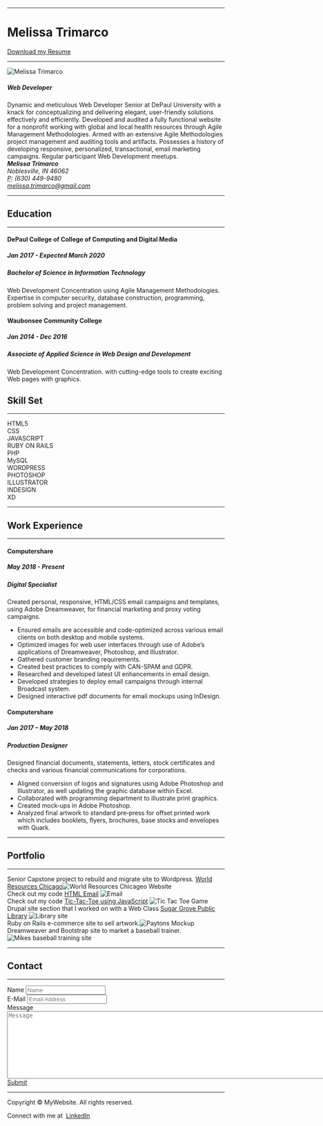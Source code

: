 
<html lang="en">
  <head>
    <meta charset="utf-8">
    <meta http-equiv="X-UA-Compatible" content="IE=edge">
    <meta name="viewport" content="width=device-width, initial-scale=1">
    </head>
  <body>
    <div class="container">
      <hr>
      <div class="row">
        <div class="col-6">
          <h1>Melissa Trimarco</h1>
        </div>
        <div class="col-6">
          <p class="text-right"><a href="https://gallery.mailchimp.com/7513d41656b61dce3d8647f7f/files/a003bce8-4d99-44df-b867-09edcfa6007b/Melissa_Trimarco_Resume_June_2019.pdf">Download my Resume</a></p>
        </div>
      </div>
      <hr>
      <div class="row">
        <div class="col-md-8 col-sm-12">
          <div class="media">
            <img class="mr-3" src="https://gallery.mailchimp.com/7513d41656b61dce3d8647f7f/images/83c258c9-5baa-4248-8386-be7d5a0321d3.jpg" alt="Melissa Trimarco">
            <div class="media-body">
              <h5 class="mt-0">Web Developer</h5>
              Dynamic and meticulous Web Developer Senior at DePaul University with a knack for conceptualizing and delivering elegant, user-friendly solutions effectively and efficiently. Developed and audited a fully functional website for a nonprofit working with global and local health resources through Agile Management Methodologies. Armed with an extensive Agile Methodologies project management and auditing tools and artifacts. Possesses a history of developing responsive, personalized, transactional, email marketing campaigns. Regular participant Web Development meetups.
            </div>
          </div>
        </div>
        <div class="col-md-4 col-sm-12">
          <div class="row justify-content-md-around m-1">
            <address>
              <strong>Melissa Trimarco</strong><br>
             Noblesville, IN 46062<br>
              <abbr title="Phone">P:</abbr> (630) 449-9480<br>
              <a href="mailto:#">melissa.trimarco@gmail.com</a>
            </address>
          </div>
        </div>
      </div>
      <hr>
      <div class="row">
        <div class="col-md-6 col-sm-12">
          <h2>Education</h2>
          <hr>
          <div class="row">
            <div class="col-6">
              <h4>DePaul College of College of Computing and Digital Media</h4>
            </div>
            <div class="col-6">
              <h5 class="text-right"><span aria-hidden="true"></span> Jan 2017 - Expected March 2020</h5>
            </div>
          </div>
          <h5><span class="badge badge-secondary">Bachelor of Science in Information Technology</span></h5>
          <p>Web Development Concentration using Agile Management Methodologies. Expertise in computer security, database construction, programming, problem solving and project management.</p>
          <div class="row">
            <div class="col-6">
              <h4>Waubonsee Community College</h4>
            </div>
            <div class="col-6">
              <h5 class="text-right"><span aria-hidden="true"></span> Jan 2014 - Dec 2016</h5>
            </div>
          </div>
          <h5><span class="badge badge-secondary">Associate of Applied Science in Web Design and Development</span></h5>
          <p>Web Development Concentration. with cutting-edge tools to create exciting Web pages with graphics.</p>
        </div>
        <div class="col-md-6 col-sm-12">
          <h2>Skill Set</h2>
          <hr>
          <div class="progress mt-4">
            <div class="progress-bar bg-success" role="progressbar" aria-valuenow="85" aria-valuemin="0" aria-valuemax="100" style="width: 85%"> HTML5</div>
          </div>
          <div class="progress mt-4">
            <div class="progress-bar bg-success" role="progressbar" aria-valuenow="80" aria-valuemin="0" aria-valuemax="100" style="width: 80%"> CSS</div>
          </div>
          <div class="progress mt-4">
            <div class="progress-bar bg-success" role="progressbar" aria-valuenow="70" aria-valuemin="0" aria-valuemax="100" style="width: 70%"> JAVASCRIPT</div>
          </div>
		<div class="progress mt-4">
            <div class="progress-bar bg-info" role="progressbar" aria-valuenow="65" aria-valuemin="0" aria-valuemax="100" style="width: 65%"> RUBY ON RAILS</div>
			</div>
          <div class="progress mt-4">
            <div class="progress-bar bg-info" role="progressbar" aria-valuenow="50" aria-valuemin="0" aria-valuemax="100" style="width: 60%"> PHP</div>
          </div>
		<div class="progress mt-4">
            <div class="progress-bar bg-info" role="progressbar" aria-valuenow="50" aria-valuemin="0" aria-valuemax="100" style="width: 60%"> MySQL</div>
          </div>
          <div class="progress mt-4">
            <div class="progress-bar bg-warning" role="progressbar" aria-valuenow="55" aria-valuemin="0" aria-valuemax="100" style="width: 55%"> WORDPRESS</div>
          </div>
          <div class="progress mt-4">
            <div class="progress-bar bg-danger" role="progressbar" aria-valuenow="50" aria-valuemin="0" aria-valuemax="100" style="width: 50%"> PHOTOSHOP</div>
          </div>
          <div class="progress mt-4">
            <div class="progress-bar bg-danger" role="progressbar" aria-valuenow="50" aria-valuemin="0" aria-valuemax="100" style="width: 50%"> ILLUSTRATOR</div>
          </div>
		   <div class="progress mt-4">
            <div class="progress-bar bg-danger" role="progressbar" aria-valuenow="50" aria-valuemin="0" aria-valuemax="100" style="width: 30%"> INDESIGN</div>
          </div>
		  <div class="progress mt-4">
            <div class="progress-bar bg-danger" role="progressbar" aria-valuenow="50" aria-valuemin="0" aria-valuemax="100" style="width: 30%"> XD</div>
          </div>
        </div>
      </div>
      <hr>
      <h2>Work Experience</h2>
      <hr>
      <div class="row">
        <div class="col-md-6 col-sm-12">
          <div class="row">
            <div class="col-5">
              <h4>Computershare</h4>
            </div>
            <div class="col-6">
              <h5 class="text-right"><span aria-hidden="true"></span> May 2018 - Present</h5>
            </div>
          </div>
          <h5><span class="badge badge-secondary">Digital Specialist</span></h5>
          <p>Created personal, responsive, HTML/CSS email campaigns and templates, using Adobe Dreamweaver, for financial marketing and proxy voting campaigns.</p>
          <ul>
<li>Ensured emails are accessible and code-optimized across various email clients on both desktop and mobile systems.</li>
<li>Optimized images for web user interfaces through use of Adobe’s applications of
Dreamweaver, Photoshop, and Illustrator.</li>
<li>Gathered customer branding requirements.</li>
<li>Created best practices to comply with CAN-SPAM and GDPR.</li>
<li>Researched and developed latest UI enhancements in email design.</li>
<li>Developed strategies to deploy email campaigns through internal Broadcast system.</li>
<li>Designed interactive pdf documents for email mockups using InDesign.</li>
          </ul>
        </div>
        <div class="col-md-6 col-sm-12">
          <div class="row">
            <div class="col-5">
              <h4>Computershare</h4>
            </div>
            <div class="col-6">
              <h5 class="text-right"><span aria-hidden="true"></span> Jan 2017 – May 2018</h5>
            </div>
          </div>
          <h5><span class="badge badge-secondary">Production Designer</span></h5>
          <p>Designed financial documents, statements, letters, stock certificates and checks and various financial communications for corporations.</p>
          <ul>
            
<li>Aligned conversion of logos and signatures using Adobe Photoshop and Illustrator, as well updating the graphic database within Excel.</li>
<li>Collaborated with programming department to illustrate print graphics.</li>
<li>Created mock‐ups in Adobe Photoshop.</li>
<li>Analyzed final artwork to standard pre‐press for offset printed work which includes booklets, flyers, brochures, base stocks and envelopes with Quark.</li>
          </ul>
        </div>
      </div>
      <hr>
      <h2>Portfolio</h2>
      <hr>
      <div class="container">
        <div class="row text-center">
          <div class="col-sm-4 col-12 p-0"><span>Senior Capstone project to rebuild and migrate site to Wordpress. <a href="https://www.worldresourceschicago.com" target="_blank">World Resources Chicago</a></span><img class="img-thumbnail"  src="https://gallery.mailchimp.com/7513d41656b61dce3d8647f7f/images/a6ffdde4-4b07-4f4e-a250-b5312332053f.jpg" alt="World Resources Chicageo Website"></div>
          <div class="col-sm-4 col-12 p-0">
			  <span>Check out my code&nbsp;<a href="https://github.com/MelissaTrimarco/Email/blob/master/Welcome_08-16-19.htm" target="_blank">HTML Email</a></span>
			  <img class="img-thumbnail"  src="https://gallery.mailchimp.com/7513d41656b61dce3d8647f7f/images/9599b1f1-f95d-4f0f-96c1-dad96338d0da.jpg" alt="Email"></div>
          <div class="col-sm-4 col-12 p-0">
			   <span>Check out my code&nbsp;<a href="https://codepen.io/melissatrimarco/project/editor/AEkNKY" target="_blank">Tic-Tac-Toe using JavaScript</a></span>
			  <img class="img-thumbnail"    src="https://gallery.mailchimp.com/7513d41656b61dce3d8647f7f/images/9711177a-c81e-4c62-b1da-52931d5f7c40.jpg" alt="Tic Tac Toe Game"></div>
        </div>
        <div class="row text-center">
          <div class="col-sm-4 col-12 p-0">
			 <span> Drupal site section that I worked on with a Web Class&nbsp;<a href="https://www.sgpl.org/kids" target="_blank">Sugar Grove Public Library</a></span>
			  <img class="img-thumbnail"    src="https://gallery.mailchimp.com/7513d41656b61dce3d8647f7f/images/12559c46-a440-4a52-9450-f775c05f6e90.jpg" alt="Library site"></div>
          <div class="col-sm-4 col-12 p-0"><span> Ruby on Rails e-commerce site to sell artwork.</span><img class="img-thumbnail"  src="https://gallery.mailchimp.com/7513d41656b61dce3d8647f7f/images/764b2cd2-aea6-4d61-aa99-246d06f4fc5f.png" alt="Paytons Mockup"></div>
          <div class="col-sm-4 col-12 p-0"><span> Dreamweaver and Bootstrap site to market a baseball trainer.</span><img class="img-thumbnail"  src="https://gallery.mailchimp.com/7513d41656b61dce3d8647f7f/images/ca4aea9f-325e-4018-a4a4-6f95cff2b729.jpg" alt="Mikes baseball training site"></div>
        </div>
      </div>
      <hr>
      <h2>Contact</h2>
      <hr>
      <div class="container">
        <div class="row justify-content-center">
          <div class="col-lg-8  col-12 jumbotron">
            <form>
              <div class="form-group">
                <label for="name">Name</label>
                <input type="text" class="form-control" id="name" name="name" placeholder="Name">
              </div>
              <div class="form-group">
                <label for="email">E-Mail</label>
                <input type="email" class="form-control" id="email" name="email" placeholder="Email Address" aria-describedby="emailHelp">
                <span id="emailHelp" class="form-text text-muted" style="display: none;">Please enter a valid e-mail address.</span>
              </div>
              <div class="form-group">
                <label for="message">Message</label>
                <textarea rows="10" cols="100" class="form-control" id="message" name="message" placeholder="Message" aria-describedby="messageHelp"></textarea>
                <span id="messageHelp" class="form-text text-muted" style="display: none;">Please enter a message.</span>
              </div>
              <div class="text-center">
                <a href="mailto:melissa.trimarco@gmail.com" class="btn btn-primary">Submit</a>
              </div>
            </form>
          </div>
        </div>
      </div>
      <hr>
      <footer class="text-center">
        <div class="container">
          <div class="row">
            <div class="col-12">
              <p>Copyright © MyWebsite. All rights reserved.</p>
            </div>
          </div>
		<div class="row">
            <div class="col-12">
                 <p>Connect with me at &nbsp;<a href="https://www.linkedin.com/in/melissa-trimarco/" target="_blank">LinkedIn</a></p>
            </div>
          </div>
        </div>
      </footer>
    </div>
    <!-- jQuery (necessary for Bootstrap's JavaScript plugins) -->
    <script src="js/jquery-3.2.1.min.js"></script>
    <!-- Include all compiled plugins (below), or include individual files as needed -->
    <script src="js/popper.min.js"></script>
    <script src="js/bootstrap-4.0.0.js"></script>
  </body>
</html>
